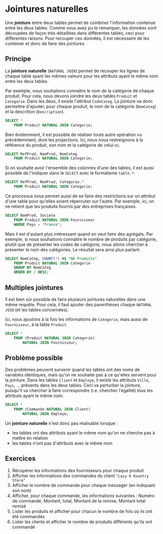 # Jointures naturelles


Une **jointure** entre deux tables permet de combiner l'information contenue entre les deux tables. Comme vous avez pu le remarquer, les données sont découpées de façon très détaillées dans différentes tables, ceci pour différentes raisons. Pour recouper ces données, il est nécessaire de les combiner et donc de faire des jointures.


## Principe

La **jointure naturelle** (`NATURAL JOIN`) permet de recouper les lignes de chaque table ayant les mêmes valeurs pour les attributs ayant le même nom entre les deux tables.

Par exemple, nous souhaitons connaître le nom de la catégorie de chaque produit. Pour cela, nous devons joindre les deux tables `Produit` et `Categorie`. Dans les deux, il existe l'attribut `CodeCateg`. La jointure va donc permettre d'ajouter, pour chaque produit, le nom de la catégorie (`NomCateg`) et la descrition (`Description`).

```sql
SELECT *
	FROM Produit NATURAL JOIN Categorie;
```

Bien évidemment, il est possible de réaliser toute autre opération vu précédemment, dont les projections. Ici, nous nous restreignons à la référence du produit, son nom et la catégorie de celui-ci.

```sql
SELECT RefProd, NomProd, NomCateg
	FROM Produit NATURAL JOIN Categorie;
```

Si on souhaite avoir l'ensemble des colonnes d'une des tables, il est aussi possible de l'indiquer dans le `SELECT` avec le formalisme `table.*`: 

```sql
SELECT RefProd, NomProd, Categorie.*
	FROM Produit NATURAL JOIN Categorie;
```

Ce processus nous permet aussi de se faire des restrictions sur un attribut d'une table pour qu'elles soient répercuter sur l'autre. Par exemple, ici, on ne retient que les produits fournis par des entreprises françaises.

```sql
SELECT NomProd, Societe
	FROM Produit NATURAL JOIN Fournisseur
	WHERE Pays = "France";
```

Mais il est d'autant plus intéressant quand on veut faire des agrégats. Par exemple, si nous souhaitons connaître le nombre de produits par catégorie, plutôt que de présenter les codes de catégorie, nous allons chercher à présenter le nom des catégories. Le résultat sera ainsi plus parlant.

```sql
SELECT NomCateg, COUNT(*) AS "Nb Produits"
	FROM Produit NATURAL JOIN Categorie
	GROUP BY NomCateg
	ORDER BY 2 DESC;
```


## Multiples jointures

Il est bien sûr possible de faire plusieurs jointures naturelles dans une même requête. Pour cela, il faut ajouter des parenthèses chaque `NATURAL JOIN` (et les tables concernées).

Ici, nous ajoutons à la fois les informations de `Categorie`, mais aussi de `Fournisseur`, à la table `Produit`.

```sql
SELECT *
    FROM (Produit NATURAL JOIN Categorie) 
    	NATURAL JOIN Fournisseur;
```


## Problème possible

Des problèmes peuvent survenir quand les tables ont des noms de variables identiques, mais qu'on ne souhaite pas à ce qu'elles servent pour la jointure. Dans les tables `Client` et `Employe`, il existe les attributs `Ville`, `Pays`, ... présents dans les deux tables. Ceci va perturber la jointure, puisqu'il va chercher à faire correspondre (i.e. chercher l'égalité) tous les attributs ayant le même nom.

```sql
SELECT *
    FROM (Commande NATURAL JOIN Client) 
    	NATURAL JOIN Employe;
```

Un **jointure naturelle** n'est donc pas réalisable lorsque :

- les tables ont des attributs ayant le même nom qu'on ne cherche pas à mettre en relation
- les tables n'ont pas d'attributs avec le même nom

## Exercices

1. Récupérer les informations des fournisseurs pour chaque produit
2. Afficher les informations des commandes du client `"Lazy K Kountry Store"`
3. Afficher le nombre de commande pour chaque messager (en indiquant son nom)
4. Afficher, pour chaque commande, les informations suivantes : Numéro de commande, Montant, total, Montant de la remise, Montant total remisé
5. Lister les produits et afficher pour chacun le nombre de fois où ils ont été commandés
6. Lister les clients et afficher le nombre de produits différents qu'ils ont commandé